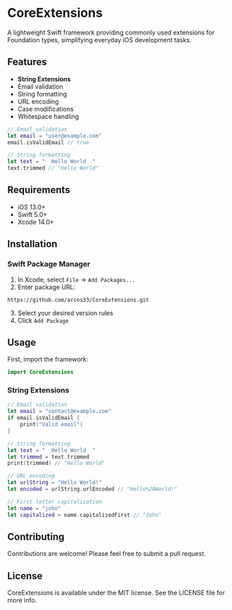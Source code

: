 # CoreExtensions

A lightweight Swift framework providing commonly used extensions for Foundation types, simplifying everyday iOS development tasks.

## Features

-  **String Extensions**
  - Email validation
  - String formatting
  - URL encoding
  - Case modifications
  - Whitespace handling

```swift
// Email validation
let email = "user@example.com"
email.isValidEmail // true

// String formatting
let text = "  Hello World  "
text.trimmed // "Hello World"
```

## Requirements

-  iOS 13.0+
-  Swift 5.0+
-  Xcode 14.0+

## Installation

### Swift Package Manager

1. In Xcode, select `File` → `Add Packages...`
2. Enter package URL:
```
https://github.com/arcos33/CoreExtensions.git
```
3. Select your desired version rules
4. Click `Add Package`

## Usage

First, import the framework:

```swift
import CoreExtensions
```

### String Extensions

```swift
// Email validation
let email = "contact@example.com"
if email.isValidEmail {
    print("Valid email")
}

// String formatting
let text = "  Hello World  "
let trimmed = text.trimmed
print(trimmed) // "Hello World"

// URL encoding
let urlString = "Hello World!"
let encoded = urlString.urlEncoded // "Hello%20World!"

// First letter capitalization
let name = "john"
let capitalized = name.capitalizedFirst // "John"
```

## Contributing

Contributions are welcome! Please feel free to submit a pull request.

## License

CoreExtensions is available under the MIT license. See the LICENSE file for more info.
